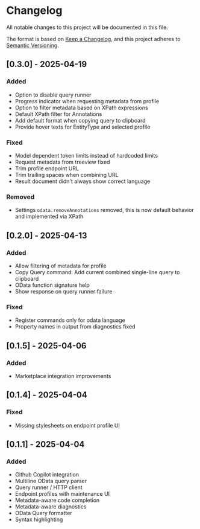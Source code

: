 # Changelog

All notable changes to this project will be documented in this file.

The format is based on [Keep a Changelog](https://keepachangelog.com/en/1.1.0/),
and this project adheres to [Semantic Versioning](https://semver.org/spec/v2.0.0.html).

## [0.3.0] - 2025-04-19

### Added

- Option to disable query runner
- Progress indicator when requesting metadata from profile
- Option to filter metadata based on XPath expressions
- Default XPath filter for Annotations
- Add default format when copying query to clipboard
- Provide hover texts for EntityType and selected profile

### Fixed

- Model dependent token limits instead of hardcoded limits
- Request metadata from treeview fixed
- Trim profile endpoint URL
- Trim trailing spaces when combining URL
- Result document didn't always show correct language

### Removed

- Settings `odata.removeAnnotations` removed, this is now default behavior and implemented via XPath

## [0.2.0] - 2025-04-13

### Added

- Allow filtering of metadata for profile
- Copy Query command: Add current combined single-line query to clipboard
- OData function signature help
- Show response on query runner failure

### Fixed

- Register commands only for odata language
- Property names in output from diagnostics fixed

## [0.1.5] - 2025-04-06

### Added

- Marketplace integration improvements

## [0.1.4] - 2025-04-04

### Fixed

- Missing stylesheets on endpoint profile UI

## [0.1.1] - 2025-04-04

### Added

- Github Copilot integration
- Multiline OData query parser
- Query runner / HTTP client
- Endpoint profiles with maintenance UI
- Metadata-aware code completion
- Metadata-aware diagnostics
- OData Query formatter
- Syntax highlighting
